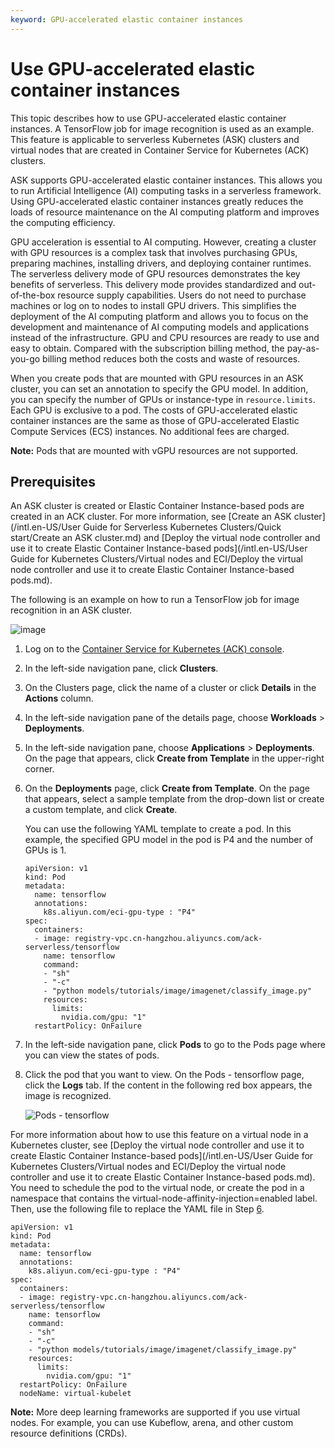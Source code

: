 ```yaml
---
keyword: GPU-accelerated elastic container instances
---
```


# Use GPU-accelerated elastic container instances

This topic describes how to use GPU-accelerated elastic container instances. A TensorFlow job for image recognition is used as an example. This feature is applicable to serverless Kubernetes \(ASK\) clusters and virtual nodes that are created in Container Service for Kubernetes \(ACK\) clusters.

ASK supports GPU-accelerated elastic container instances. This allows you to run Artificial Intelligence \(AI\) computing tasks in a serverless framework. Using GPU-accelerated elastic container instances greatly reduces the loads of resource maintenance on the AI computing platform and improves the computing efficiency.

GPU acceleration is essential to AI computing. However, creating a cluster with GPU resources is a complex task that involves purchasing GPUs, preparing machines, installing drivers, and deploying container runtimes. The serverless delivery mode of GPU resources demonstrates the key benefits of serverless. This delivery mode provides standardized and out-of-the-box resource supply capabilities. Users do not need to purchase machines or log on to nodes to install GPU drivers. This simplifies the deployment of the AI computing platform and allows you to focus on the development and maintenance of AI computing models and applications instead of the infrastructure. GPU and CPU resources are ready to use and easy to obtain. Compared with the subscription billing method, the pay-as-you-go billing method reduces both the costs and waste of resources.

When you create pods that are mounted with GPU resources in an ASK cluster, you can set an annotation to specify the GPU model. In addition, you can specify the number of GPUs or instance-type in `resource.limits`. Each GPU is exclusive to a pod. The costs of GPU-accelerated elastic container instances are the same as those of GPU-accelerated Elastic Compute Services \(ECS\) instances. No additional fees are charged.

**Note:** Pods that are mounted with vGPU resources are not supported.

## Prerequisites

An ASK cluster is created or Elastic Container Instance-based pods are created in an ACK cluster. For more information, see [Create an ASK cluster](/intl.en-US/User Guide for Serverless Kubernetes Clusters/Quick start/Create an ASK cluster.md) and [Deploy the virtual node controller and use it to create Elastic Container Instance-based pods](/intl.en-US/User Guide for Kubernetes Clusters/Virtual nodes and ECI/Deploy the virtual node controller and use it to create Elastic Container Instance-based pods.md).

The following is an example on how to run a TensorFlow job for image recognition in an ASK cluster.

![image](https://static-aliyun-doc.oss-accelerate.aliyuncs.com/assets/img/en-US/5397297951/p47460.png)

1.  Log on to the [Container Service for Kubernetes \(ACK\) console](https://cs.console.aliyun.com).

2.  In the left-side navigation pane, click **Clusters**.

3.  On the Clusters page, click the name of a cluster or click **Details** in the **Actions** column.

4.  In the left-side navigation pane of the details page, choose **Workloads** \> **Deployments**.

5.  In the left-side navigation pane, choose **Applications** \> **Deployments**. On the page that appears, click **Create from Template** in the upper-right corner.

6.  On the **Deployments** page, click **Create from Template**. On the page that appears, select a sample template from the drop-down list or create a custom template, and click **Create**.

    You can use the following YAML template to create a pod. In this example, the specified GPU model in the pod is P4 and the number of GPUs is 1.

    ```
    apiVersion: v1
    kind: Pod
    metadata:
      name: tensorflow
      annotations:
        k8s.aliyun.com/eci-gpu-type : "P4"
    spec:
      containers:
      - image: registry-vpc.cn-hangzhou.aliyuncs.com/ack-serverless/tensorflow
        name: tensorflow
        command:
        - "sh"
        - "-c"
        - "python models/tutorials/image/imagenet/classify_image.py"
        resources:
          limits:
            nvidia.com/gpu: "1"
      restartPolicy: OnFailure
    ```

7.  In the left-side navigation pane, click **Pods** to go to the Pods page where you can view the states of pods.

8.  Click the pod that you want to view. On the Pods - tensorflow page, click the **Logs** tab. If the content in the following red box appears, the image is recognized.

    ![Pods - tensorflow](https://static-aliyun-doc.oss-accelerate.aliyuncs.com/assets/img/en-US/5397297951/p47463.png)


For more information about how to use this feature on a virtual node in a Kubernetes cluster, see [Deploy the virtual node controller and use it to create Elastic Container Instance-based pods](/intl.en-US/User Guide for Kubernetes Clusters/Virtual nodes and ECI/Deploy the virtual node controller and use it to create Elastic Container Instance-based pods.md). You need to schedule the pod to the virtual node, or create the pod in a namespace that contains the virtual-node-affinity-injection=enabled label. Then, use the following file to replace the YAML file in Step [6](#step_a0i_3au_ds9).

```
apiVersion: v1
kind: Pod
metadata:
  name: tensorflow
  annotations:
    k8s.aliyun.com/eci-gpu-type : "P4"
spec:
  containers:
  - image: registry-vpc.cn-hangzhou.aliyuncs.com/ack-serverless/tensorflow
    name: tensorflow
    command:
    - "sh"
    - "-c"
    - "python models/tutorials/image/imagenet/classify_image.py"
    resources:
      limits:
        nvidia.com/gpu: "1"
  restartPolicy: OnFailure
  nodeName: virtual-kubelet
```

**Note:** More deep learning frameworks are supported if you use virtual nodes. For example, you can use Kubeflow, arena, and other custom resource definitions \(CRDs\).

